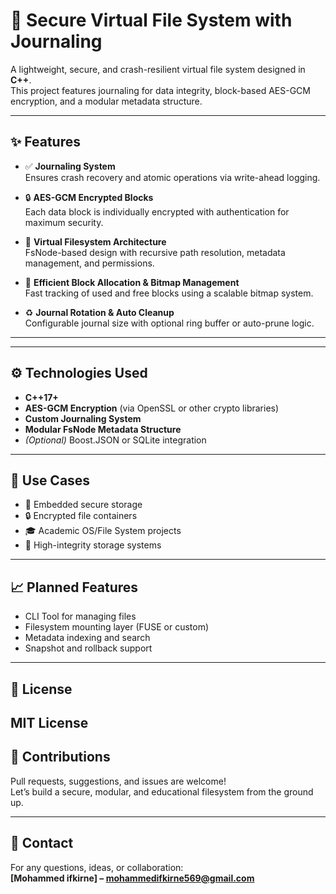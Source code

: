 # 🔐 Secure Virtual File System with Journaling

A lightweight, secure, and crash-resilient virtual file system designed in **C++**.  
This project features journaling for data integrity, block-based AES-GCM encryption, and a modular metadata structure.

---

## ✨ Features

- ✅ **Journaling System**  
  Ensures crash recovery and atomic operations via write-ahead logging.

- 🔒 **AES-GCM Encrypted Blocks**  
  Each data block is individually encrypted with authentication for maximum security.

- 📁 **Virtual Filesystem Architecture**  
  FsNode-based design with recursive path resolution, metadata management, and permissions.

- 📓 **Efficient Block Allocation & Bitmap Management**  
  Fast tracking of used and free blocks using a scalable bitmap system.

- ♻️ **Journal Rotation & Auto Cleanup**  
  Configurable journal size with optional ring buffer or auto-prune logic.

---

---

## ⚙️ Technologies Used

- **C++17+**
- **AES-GCM Encryption** (via OpenSSL or other crypto libraries)
- **Custom Journaling System**
- **Modular FsNode Metadata Structure**
- *(Optional)* Boost.JSON or SQLite integration

---

## 📌 Use Cases

- 🔐 Embedded secure storage
- 🔒 Encrypted file containers
- 🎓 Academic OS/File System projects
- 🧠 High-integrity storage systems

---

## 📈 Planned Features

- CLI Tool for managing files
- Filesystem mounting layer (FUSE or custom)
- Metadata indexing and search
- Snapshot and rollback support

---

## 📄 License

MIT License
---

## 🙌 Contributions

Pull requests, suggestions, and issues are welcome!  
Let’s build a secure, modular, and educational filesystem from the ground up.

---

## 📧 Contact

For any questions, ideas, or collaboration:  
**[Mohammed ifkirne] – mohammedifkirne569@gmail.com**
